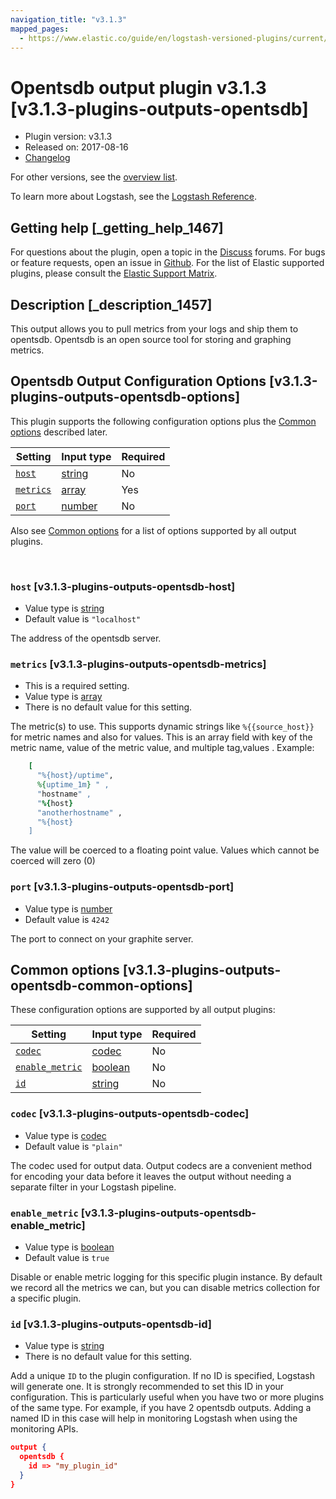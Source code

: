 ```yaml
---
navigation_title: "v3.1.3"
mapped_pages:
  - https://www.elastic.co/guide/en/logstash-versioned-plugins/current/v3.1.3-plugins-outputs-opentsdb.html
---
```


# Opentsdb output plugin v3.1.3 [v3.1.3-plugins-outputs-opentsdb]


* Plugin version: v3.1.3
* Released on: 2017-08-16
* [Changelog](https://github.com/logstash-plugins/logstash-output-opentsdb/blob/v3.1.3/CHANGELOG.md)

For other versions, see the [overview list](output-opentsdb-index.md).

To learn more about Logstash, see the [Logstash Reference](logstash://reference/index.md).

## Getting help [_getting_help_1467]

For questions about the plugin, open a topic in the [Discuss](http://discuss.elastic.co) forums. For bugs or feature requests, open an issue in [Github](https://github.com/logstash-plugins/logstash-output-opentsdb). For the list of Elastic supported plugins, please consult the [Elastic Support Matrix](https://www.elastic.co/support/matrix#matrix_logstash_plugins).


## Description [_description_1457]

This output allows you to pull metrics from your logs and ship them to opentsdb. Opentsdb is an open source tool for storing and graphing metrics.


## Opentsdb Output Configuration Options [v3.1.3-plugins-outputs-opentsdb-options]

This plugin supports the following configuration options plus the [Common options](v3-1-3-plugins-outputs-opentsdb.md#v3.1.3-plugins-outputs-opentsdb-common-options) described later.

| Setting | Input type | Required |
| --- | --- | --- |
| [`host`](v3-1-3-plugins-outputs-opentsdb.md#v3.1.3-plugins-outputs-opentsdb-host) | [string](logstash://reference/configuration-file-structure.md#string) | No |
| [`metrics`](v3-1-3-plugins-outputs-opentsdb.md#v3.1.3-plugins-outputs-opentsdb-metrics) | [array](logstash://reference/configuration-file-structure.md#array) | Yes |
| [`port`](v3-1-3-plugins-outputs-opentsdb.md#v3.1.3-plugins-outputs-opentsdb-port) | [number](logstash://reference/configuration-file-structure.md#number) | No |

Also see [Common options](v3-1-3-plugins-outputs-opentsdb.md#v3.1.3-plugins-outputs-opentsdb-common-options) for a list of options supported by all output plugins.

 

### `host` [v3.1.3-plugins-outputs-opentsdb-host]

* Value type is [string](logstash://reference/configuration-file-structure.md#string)
* Default value is `"localhost"`

The address of the opentsdb server.


### `metrics` [v3.1.3-plugins-outputs-opentsdb-metrics]

* This is a required setting.
* Value type is [array](logstash://reference/configuration-file-structure.md#array)
* There is no default value for this setting.

The metric(s) to use. This supports dynamic strings like `%{{source_host}}` for metric names and also for values. This is an array field with key of the metric name, value of the metric value, and multiple tag,values . Example:

```ruby
    [
      "%{host}/uptime",
      %{uptime_1m} " ,
      "hostname" ,
      "%{host}
      "anotherhostname" ,
      "%{host}
    ]
```

The value will be coerced to a floating point value. Values which cannot be coerced will zero (0)


### `port` [v3.1.3-plugins-outputs-opentsdb-port]

* Value type is [number](logstash://reference/configuration-file-structure.md#number)
* Default value is `4242`

The port to connect on your graphite server.



## Common options [v3.1.3-plugins-outputs-opentsdb-common-options]

These configuration options are supported by all output plugins:

| Setting | Input type | Required |
| --- | --- | --- |
| [`codec`](v3-1-3-plugins-outputs-opentsdb.md#v3.1.3-plugins-outputs-opentsdb-codec) | [codec](logstash://reference/configuration-file-structure.md#codec) | No |
| [`enable_metric`](v3-1-3-plugins-outputs-opentsdb.md#v3.1.3-plugins-outputs-opentsdb-enable_metric) | [boolean](logstash://reference/configuration-file-structure.md#boolean) | No |
| [`id`](v3-1-3-plugins-outputs-opentsdb.md#v3.1.3-plugins-outputs-opentsdb-id) | [string](logstash://reference/configuration-file-structure.md#string) | No |

### `codec` [v3.1.3-plugins-outputs-opentsdb-codec]

* Value type is [codec](logstash://reference/configuration-file-structure.md#codec)
* Default value is `"plain"`

The codec used for output data. Output codecs are a convenient method for encoding your data before it leaves the output without needing a separate filter in your Logstash pipeline.


### `enable_metric` [v3.1.3-plugins-outputs-opentsdb-enable_metric]

* Value type is [boolean](logstash://reference/configuration-file-structure.md#boolean)
* Default value is `true`

Disable or enable metric logging for this specific plugin instance. By default we record all the metrics we can, but you can disable metrics collection for a specific plugin.


### `id` [v3.1.3-plugins-outputs-opentsdb-id]

* Value type is [string](logstash://reference/configuration-file-structure.md#string)
* There is no default value for this setting.

Add a unique `ID` to the plugin configuration. If no ID is specified, Logstash will generate one. It is strongly recommended to set this ID in your configuration. This is particularly useful when you have two or more plugins of the same type. For example, if you have 2 opentsdb outputs. Adding a named ID in this case will help in monitoring Logstash when using the monitoring APIs.

```json
output {
  opentsdb {
    id => "my_plugin_id"
  }
}
```



